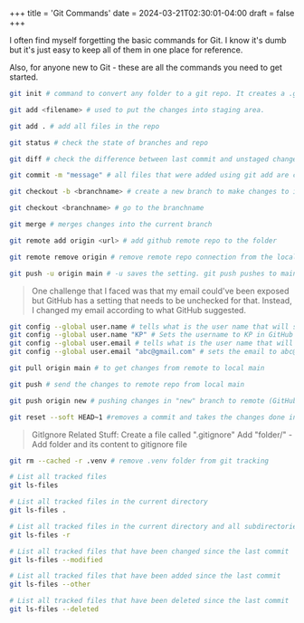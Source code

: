 +++
title = 'Git Commands'
date = 2024-03-21T02:30:01-04:00
draft = false
+++

I often find myself forgetting the basic commands for Git. I know it's dumb but it's just easy to keep all of them in one place for reference. 

Also, for anyone new to Git - these are all the commands you need to get started. 


```bash
git init # command to convert any folder to a git repo. It creates a .git folder inside and then git tracks the changes made in it.

git add <filename> # used to put the changes into staging area.

git add . # add all files in the repo

git status # check the state of branches and repo

git diff # check the difference between last commit and unstaged changes

git commit -m "message" # all files that were added using git add are committed

git checkout -b <branchname> # create a new branch to make changes to it.

git checkout <branchname> # go to the branchname

git merge # merges changes into the current branch

git remote add origin <url> # add github remote repo to the folder

git remote remove origin # remove remote repo connection from the local

git push -u origin main # -u saves the setting. git push pushes to main

```

> One challenge that I faced was that my email could've been exposed but GitHub has a setting that needs to be unchecked for that. Instead, I changed my email according to what GitHub suggested.

```bash
git config --global user.name # tells what is the user name that will show in GitHub
git config --global user.name "KP" # Sets the username to KP in GitHub
git config --global user.email # tells what is the user name that will show in GitHub
git config --global user.email "abc@gmail.com" # sets the email to abc@gmail.com in GitHub
```

```bash
git pull origin main # to get changes from remote to local main

git push # send the changes to remote repo from local main

git push origin new # pushing changes in "new" branch to remote (GitHub)
```

```bash
git reset --soft HEAD~1 #removes a commit and takes the changes done in the commit back to staging
```

> GitIgnore Related Stuff:
> Create a file called ".gitignore"
> Add "folder/" - Add folder and its content to gitignore file

```bash
git rm --cached -r .venv # remove .venv folder from git tracking

```

```bash
# List all tracked files
git ls-files

# List all tracked files in the current directory
git ls-files .

# List all tracked files in the current directory and all subdirectories
git ls-files -r

# List all tracked files that have been changed since the last commit
git ls-files --modified

# List all tracked files that have been added since the last commit
git ls-files --other

# List all tracked files that have been deleted since the last commit
git ls-files --deleted
```

